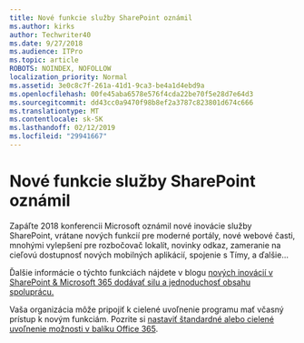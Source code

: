 ```yaml
---
title: Nové funkcie služby SharePoint oznámil
ms.author: kirks
author: Techwriter40
ms.date: 9/27/2018
ms.audience: ITPro
ms.topic: article
ROBOTS: NOINDEX, NOFOLLOW
localization_priority: Normal
ms.assetid: 3e0c8c7f-261a-41d1-9ca3-be4a1d4ebd9a
ms.openlocfilehash: 00fe45aba6578e576f4cda22be70f5e28d7e64d3
ms.sourcegitcommit: dd43cc0a9470f98b8ef2a3787c823801d674c666
ms.translationtype: MT
ms.contentlocale: sk-SK
ms.lasthandoff: 02/12/2019
ms.locfileid: "29941667"
---
```

# <a name="sharepoint-new-features-announced"></a>Nové funkcie služby SharePoint oznámil

Zapáľte 2018 konferencii Microsoft oznámil nové inovácie služby SharePoint, vrátane nových funkcií pre moderné portály, nové webové časti, mnohými vylepšení pre rozbočovač lokalít, novinky odkaz, zameranie na cieľovú dostupnosť nových mobilných aplikácií, spojenie s Tímy, a ďalšie...
  
Ďalšie informácie o týchto funkciách nájdete v blogu [nových inovácií v SharePoint &amp; Microsoft 365 dodávať silu a jednoduchosť obsahu spoluprácu.](https://go.microsoft.com/fwlink/?linkid=2026502)
  
Vaša organizácia môže pripojiť k cielené uvoľnenie programu mať včasný prístup k novým funkciám. Pozrite si [nastaviť štandardné alebo cielené uvoľnenie možnosti v balíku Office 365](https://docs.microsoft.com/office365/admin/manage/release-options-in-office-365).
